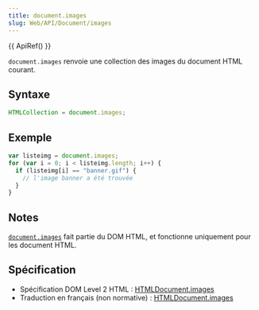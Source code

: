 ```yaml
---
title: document.images
slug: Web/API/Document/images
---
```


{{ ApiRef() }}

`document.images` renvoie une collection des images du document HTML courant.

## Syntaxe

```js
HTMLCollection = document.images;
```

## Exemple

```js
var listeimg = document.images;
for (var i = 0; i < listeimg.length; i++) {
  if (listeimg[i] == "banner.gif") {
    // l'image banner a été trouvée
  }
}
```

## Notes

[`document.images`](/fr/docs/Web/API/Document/images) fait partie du DOM HTML, et fonctionne uniquement pour les document HTML.

## Spécification

- Spécification DOM Level 2 HTML&nbsp;: [HTMLDocument.images](https://www.w3.org/TR/DOM-Level-2-HTML/html.html#ID-90379117)
- Traduction en français (non normative)&nbsp;: [HTMLDocument.images](http://www.yoyodesign.org/doc/w3c/dom2/html/html.html#ID-90379117)
